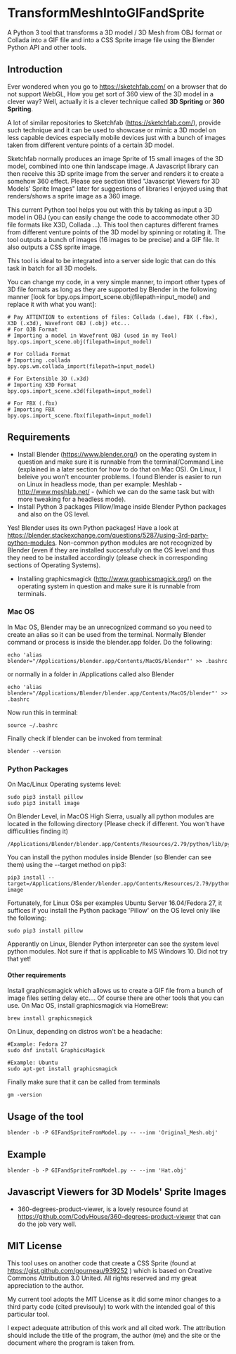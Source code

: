 # TransformMeshIntoGIFandSprite
A Python 3 tool that transforms a 3D model / 3D Mesh from OBJ format or Collada into a GIF file and into a CSS Sprite image file using the Blender Python API and other tools.

## Introduction
Ever wondered when you go to https://sketchfab.com/ on a browser that do not support WebGL, How you get sort of 360 view of the 3D model in a clever way? Well, actually it is a clever technique called **3D Spriting** or **360 Spriting**.

A lot of similar repositories to Sketchfab (https://sketchfab.com/), provide such technique and it can be used to showcase or mimic a 3D model on less capable devices especially mobile devices just with a bunch of images taken from different venture points of a certain 3D model. 

Sketchfab normally produces an image Sprite of 15 small images of the 3D model, combined into one thin landscape image. A Javascript library can then receive this 3D sprite image from the server and renders it to create a somehow 360 effect. Please see section titled "Javascript Viewers for 3D Models' Sprite Images" later for suggestions of libraries I enjoyed using that renders/shows a sprite image as a 360 image.

This current Python tool helps you out with this by taking as input a 3D model in OBJ (you can easily change the code to accommodate other 3D file formats like X3D, Collada ...). This tool then captures different frames from different venture points of the 3D model by spinning or rotating it. The tool outputs a bunch of images (16 images to be precise) and a GIF file. It also outputs a CSS sprite image.

This tool is ideal to be integrated into a server side logic that can do this task in batch for all 3D models.

You can change my code, in a very simple manner, to import other types of 3D file formats as long as they are supported by Blender in the following manner [look for bpy.ops.import_scene.obj(filepath=input_model) and replace it with what you want]:
```
# Pay ATTENTION to extentions of files: Collada (.dae), FBX (.fbx), X3D (.x3d), Wavefront OBJ (.obj) etc...
# For OJB Format
# Importing a model in Wavefront OBJ (used in my Tool)
bpy.ops.import_scene.obj(filepath=input_model)

# For Collada Format
# Importing .collada 
bpy.ops.wm.collada_import(filepath=input_model)

# For Extensible 3D (.x3d)
# Importing X3D Format
bpy.ops.import_scene.x3d(filepath=input_model)

# For FBX (.fbx)
# Importing FBX
bpy.ops.import_scene.fbx(filepath=input_model)

```

## Requirements
* Install Blender (https://www.blender.org/) on the operating system in question and make sure it is runnable from the terminal/Command Line (explained in a later section for how to do that on Mac OS). On Linux, I beleive you won't encounter problems. I found Blender is easier to run on Linux in headless mode, than per example: Meshlab - http://www.meshlab.net/ - (which we can do the same task but with more tweaking for a headless mode).
* Install Python 3 packages Pillow/Image inside Blender Python packages and also on the OS level. 

Yes! Blender uses its own Python packages! Have a look at https://blender.stackexchange.com/questions/5287/using-3rd-party-python-modules. Non-common python modules are not recognized by Blender (even if they are installed successfully on the OS level and thus they need to be installed accordingly (please check in corresponding sections of Operating Systems).
* Installing graphicsmagick (http://www.graphicsmagick.org/) on the operating system in question and make sure it is runnable from terminals.

### Mac OS
In Mac OS, Blender may be an unrecognized command so you need to create an alias so it can be used from the terminal. Normally Blender command or process is inside the blender.app folder. Do the following:
```
echo 'alias blender="/Applications/blender.app/Contents/MacOS/blender"' >> .bashrc
```
or normally in a folder in /Applications called also Blender
```
echo 'alias blender="/Applications/Blender/blender.app/Contents/MacOS/blender"' >> .bashrc
```
Now run this in terminal:
```
source ~/.bashrc
```
Finally check if blender can be invoked from terminal:
```
blender --version
```

### Python Packages
On Mac/Linux Operating systems level:
```
sudo pip3 install pillow  
sudo pip3 install image
```
On Blender Level, in MacOS High Sierra, usually all python modules are located in the following directory (Please check if different. You won't have difficulities finding it)
```
/Applications/Blender/blender.app/Contents/Resources/2.79/python/lib/python3.5
```

You can install the python modules inside Blender (so Blender can see them) using the --target method on pip3:
```
pip3 install --target=/Applications/Blender/blender.app/Contents/Resources/2.79/python/lib/python3.5/ image
```
Fortunately, for Linux OSs per examples Ubuntu Server 16.04/Fedora 27, it suffices if you install the Python package 'Pillow' on the OS level only like the following:
```
sudo pip3 install pillow  
```

Apperantly on Linux, Blender Python interpreter can see the system level python modules. Not sure if that is applicable to MS Windows 10. Did not try that yet!

#### Other requirements
Install graphicsmagick which allows us to create a GIF file from a bunch of image files setting delay etc.... Of course there are other tools that you can use. On Mac OS, install graphicsmagick via HomeBrew:

```
brew install graphicsmagick
```

On Linux, depending on distros won't be a headache:
```
#Example: Fedora 27
sudo dnf install GraphicsMagick

#Example: Ubuntu 
sudo apt-get install graphicsmagick

```
Finally make sure that it can be called from terminals
```
gm -version
```

## Usage of the tool
```
blender -b -P GIFandSpriteFromModel.py -- --inm 'Original_Mesh.obj'
```

## Example

```
blender -b -P GIFandSpriteFromModel.py -- --inm 'Hat.obj'
```

## Javascript Viewers for 3D Models' Sprite Images
* 360-degrees-product-viewer, is a lovely resource found at https://github.com/CodyHouse/360-degrees-product-viewer that can do the job very well.

## MIT License

This tool uses on another code that create a CSS Sprite (found at https://gist.github.com/gourneau/939252 ) which is based on Creative Commons Attribution 3.0 United. All rights reserved and my great appreciation to the author.

My current tool adopts the MIT License as it did some minor changes to a third party code (cited previsouly) to work with the intended goal of this particular tool.

I expect adequate attribution of this work and all cited work. The attribution should include the title of the program, the author (me) and the site or the document where the program is taken from.
